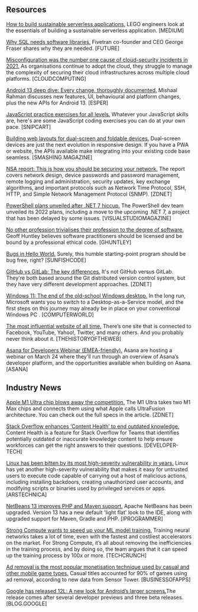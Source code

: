 ﻿## Resources

[How to build sustainable serverless applications.](https://medium.com/lego-engineering/how-to-build-sustainable-serverless-applications-ffab8ae4e690)  LEGO engineers look at the essentials of building a sustainable serverless application. [MEDIUM]

[Why SQL needs software libraries.](https://future.a16z.com/sql-needs-software-libraries/)  Fivetran co-founder and CEO George Fraser shares why they are needed. [FUTURE]

[Misconfiguration was the number one cause of cloud-security incidents in 2021.](https://cloudcomputing-news.net/news/2022/mar/04/misconfiguration-was-the-number-one-cause-of-cloud-security-incidents-in-2021/)  As organisations continue to adopt the cloud, they struggle to manage the complexity of securing their cloud infrastructures across multiple cloud platforms. [CLOUDCOMPUTING]

[Android 13 deep dive: Every change, thoroughly documented.](https://blog.esper.io/android-13-deep-dive/#hub_mode)  Mishaal Rahman discusses new features, UI, behavioural and platform changes, plus the new APIs for Android 13. [ESPER]

[JavaScript practice exercises for all levels.](https://snipcart.com/blog/javascript-practice-exercises)  Whatever your JavaScript skills are, here's are some JavaScript coding exercises you can do at your own pace. [SNIPCART]

[Building web layouts for dual-screen and foldable devices.](https://www.smashingmagazine.com/2022/03/building-web-layouts-dual-screen-foldable-devices/)  Dual-screen devices are just the next evolution in responsive design. If you have a PWA or website, the APIs available make integrating into your existing code base seamless. [SMASHING.MAGAZINE]

[NSA report: This is how you should be securing your network.](https://www.zdnet.com/article/nsa-report-this-is-how-you-should-be-securing-your-network/)  The report covers network design, device passwords and password management, remote logging and administration, security updates, key exchange algorithms, and important protocols such as Network Time Protocol, SSH, HTTP, and Simple Network Management Protocol (SNMP). [ZDNET]

[PowerShell plans unveiled after .NET 7 hiccup.](https://visualstudiomagazine.com/articles/2022/03/07/powershell-plans.aspx)  The PowerShell dev team unveiled its 2022 plans, including a move to the upcoming .NET 7, a project that has been delayed by some issues. [VISUALSTUDIOMAGAZINE]

[No other profession trivialises their profession to the degree of software.](https://ghuntley.com/squirrel-burgers/)  Geoff Huntley believes software practitioners should be licensed and be bound by a professional ethical code. [GHUNTLEY]

[Bugs in Hello World.](https://blog.sunfishcode.online/bugs-in-hello-world/)  Surely, this humble starting-point program should be bug free, right? [SUNFISHCODE]

[GitHub vs GitLab: The key differences.](https://www.zdnet.com/article/github-vs-gitlab-the-key-differences/)  It's not GitHub versus GitLab. They're both based around the Git distributed version control system, but they have very different development approaches. [ZDNET]

[Windows 11: The end of the old-school Windows desktop.](https://www.computerworld.com/article/3652612/windows-11-the-end-of-the-old-school-windows-desktop.html)  In the long run, Microsoft wants you to switch to a Desktop-as-a-Service model, and the first steps on this journey may already be in place on your conventional Windows PC . [COMPUTERWORLD]

[The most influential website of all time.](https://thehistoryoftheweb.com/postscript/the-most-influential-website-of-all-time/)  There’s one site that is connected to Facebook, YouTube, Yahoo!, Twitter, and many others. And you probably never think about it. [THEHISTORYOFTHEWEB]

[Asana for Developers Webinar (EMEA-friendly).](https://asana.zoom.us/webinar/register/WN_XXLTs-NKQzSelMDq4l6vCg)  Asana are hosting a webinar on March 24 where they'll run through an overview of Asana’s developer platform, and the opportunities available when building on Asana. [ASANA]

## Industry News


[Apple M1 Ultra chip blows away the competition.](https://www.zdnet.com/article/apple-m1-ultra-blows-away-the-competition)  The M1 Ultra takes two M1 Max chips and connects them using what Apple calls UltraFusion architecture. You can check out the full specs in the article. [ZDNET]

[Stack Overflow enhances ‘Content Health’ to end outdated knowledge.](https://developer-tech.com/news/2022/mar/04/stack-overflow-enhances-content-health-end-outdated-knowledge/)  Content Health is a feature for Stack Overflow for Teams that identifies potentially outdated or inaccurate knowledge content to help ensure workforces can get the right answers to their questions. [DEVELOPER-TECH]

[Linux has been bitten by its most high-severity vulnerability in years.](https://arstechnica.com/information-technology/2022/03/linux-has-been-bitten-by-its-most-high-severity-vulnerability-in-years/)  Linux has yet another high-severity vulnerability that makes it easy for untrusted users to execute code capable of carrying out a host of malicious actions, including installing backdoors, creating unauthorized user accounts, and modifying scripts or binaries used by privileged services or apps. [ARSTECHNICA]

[NetBeans 13 improves PHP and Maven support.](https://www.i-programmer.info/news/90-tools/15267-netbeans-13-improves-php-and-maven-support.html)  Apache NetBeans has been upgraded. Version 13 has a new default 'light flat' look to the IDE, along with upgraded support for Maven, Gradle and PHP. [IPROGRAMMER]

[Strong Compute wants to speed up your ML model training.](https://techcrunch.com/2022/03/09/strong-compute-wants-speed-up-your-ml-model-training/)  Training neural networks takes a lot of time, even with the fastest and costliest accelerators on the market. For Strong Compute, it’s all about removing the inefficiencies in the training process, and by doing so, the team argues that it can speed up the training process by 100x or more. [TECHCRUNCH]

[Ad removal is the most popular monetisation technique used by casual and other mobile game types.](https://www.businessofapps.com/news/ad-removal-season-passes-and-gacha-picking-up-for-game-monetisation/)  Casual titles accounted for 90% of games using ad removal, according to new data from Sensor Tower. [BUSINESSOFAPPS]

[Google has released 12L: A new look for Android’s larger screens.](https://blog.google/products/android/12l-larger-screens/)The release comes after several developer previews and three beta releases. [BLOG.GOOGLE]
